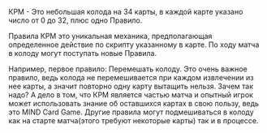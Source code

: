 КРМ - Это небольшая колода на 34 карты, в каждой карте указано число от 0 до 32, плюс одно Правило.

Правила КРМ это уникальная механика, предполагающая определенное действие по скрипту указанному в карте. По ходу матча в колоду могут поступать новые Правила.

Например, первое правило: Перемешать колоду. Это очень важное правило, ведь колода не перемешивается при каждом извлечении из нее карты, а значит повторно одну карту вытащить нельзя. Зачем так надо? А дело в том, что КРМ является частью матча и опытный игрок может использовать знание об оставшихся картах в свою пользу, ведь это MIND Card Game.
Другие правила могут подмешиваться в колоду как на старте матча(этого требуют некоторые карты) так и в процессе.